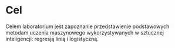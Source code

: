 # Cel

Celem laboratorium jest zapoznanie przedstawienie podstawowych metodam uczenia maszynowego wykorzystywanych w sztucznej
inteligencji: regresją linią i logistyczną.
